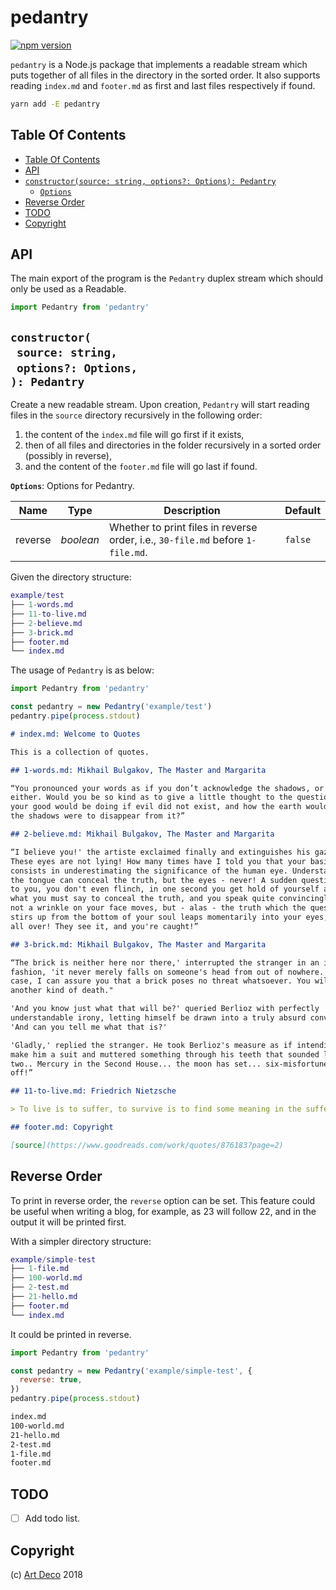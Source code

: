 # pedantry

[![npm version](https://badge.fury.io/js/pedantry.svg)](https://npmjs.org/package/pedantry)

`pedantry` is a Node.js package that implements a readable stream which puts together of all files in the directory in the sorted order. It also supports reading `index.md` and `footer.md` as first and last files respectively if found.

```sh
yarn add -E pedantry
```

## Table Of Contents

- [Table Of Contents](#table-of-contents)
- [API](#api)
- [`constructor(source: string, options?: Options): Pedantry`](#constructorsource-stringoptions-options-pedantry)
  * [`Options`](#options)
- [Reverse Order](#reverse-order)
- [TODO](#todo)
- [Copyright](#copyright)

## API

The main export of the program is the `Pedantry` duplex stream which should only be used as a Readable.

```js
import Pedantry from 'pedantry'
```

## `constructor(`<br/>&nbsp;&nbsp;`source: string,`<br/>&nbsp;&nbsp;`options?: Options,`<br/>`): Pedantry`

Create a new readable stream. Upon creation, `Pedantry` will start reading files in the `source` directory recursively in the following order:

1. the content of the `index.md` file will go first if it exists,
1. then of all files and directories in the folder recursively in a sorted order (possibly in reverse),
1. and the content of the `footer.md` file will go last if found.

__<a name="options">`Options`</a>__: Options for Pedantry.

|  Name   |   Type    |                                   Description                                   | Default |
| ------- | --------- | ------------------------------------------------------------------------------- | ------- |
| reverse | _boolean_ | Whether to print files in reverse order, i.e., `30-file.md` before `1-file.md`. | `false` |

Given the directory structure:

```m
example/test
├── 1-words.md
├── 11-to-live.md
├── 2-believe.md
├── 3-brick.md
├── footer.md
└── index.md
```

The usage of `Pedantry` is as below:

```js
import Pedantry from 'pedantry'

const pedantry = new Pedantry('example/test')
pedantry.pipe(process.stdout)
```

```markdown
# index.md: Welcome to Quotes

This is a collection of quotes.

## 1-words.md: Mikhail Bulgakov, The Master and Margarita

“You pronounced your words as if you don’t acknowledge the shadows, or the evil
either. Would you be so kind as to give a little thought to the question of what
your good would be doing if evil did not exist, and how the earth would look if
the shadows were to disappear from it?”

## 2-believe.md: Mikhail Bulgakov, The Master and Margarita

“I believe you!' the artiste exclaimed finally and extinguishes his gaze. 'I do!
These eyes are not lying! How many times have I told you that your basic error
consists in underestimating the significance of the human eye. Understand that
the tongue can conceal the truth, but the eyes - never! A sudden question is put
to you, you don't even flinch, in one second you get hold of yourself and know
what you must say to conceal the truth, and you speak quite convincingly, and
not a wrinkle on your face moves, but - alas - the truth which the question
stirs up from the bottom of your soul leaps momentarily into your eyes, and it's
all over! They see it, and you're caught!”

## 3-brick.md: Mikhail Bulgakov, The Master and Margarita

“The brick is neither here nor there,' interrupted the stranger in an imposing
fashion, 'it never merely falls on someone's head from out of nowhere. In your
case, I can assure you that a brick poses no threat whatsoever. You will die
another kind of death."

'And you know just what that will be?' queried Berlioz with perfectly
understandable irony, letting himself be drawn into a truly absurd conversation.
'And can you tell me what that is?'

'Gladly,' replied the stranger. He took Berlioz's measure as if intending to
make him a suit and muttered something through his teeth that sounded like 'One,
two.. Mercury in the Second House... the moon has set... six-misfortune... evening-seven...' Then he announced loudly and joyously, 'Your head will be cut
off!”

## 11-to-live.md: Friedrich Nietzsche

> To live is to suffer, to survive is to find some meaning in the suffering.

## footer.md: Copyright

[source](https://www.goodreads.com/work/quotes/876183?page=2)
```

## Reverse Order

To print in reverse order, the `reverse` option can be set. This feature could be useful when writing a blog, for example, as 23 will follow 22, and in the output it will be printed first.

With a simpler directory structure:

```m
example/simple-test
├── 1-file.md
├── 100-world.md
├── 2-test.md
├── 21-hello.md
├── footer.md
└── index.md
```

It could be printed in reverse.

```js
import Pedantry from 'pedantry'

const pedantry = new Pedantry('example/simple-test', {
  reverse: true,
})
pedantry.pipe(process.stdout)
```

```markdown
index.md
100-world.md
21-hello.md
2-test.md
1-file.md
footer.md
```

## TODO

- [ ] Add todo list.

## Copyright

(c) [Art Deco][1] 2018

[1]: https://artdeco.bz

